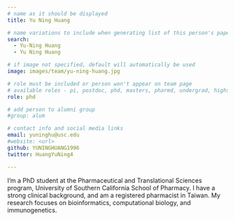 ```yaml
---
# name as it should be displayed
title: Yu Ning Huang

# name variations to include when generating list of this person's papers
search:
  - Yu-Ning Huang
  - Yu Ning Huang

# if image not specified, default will automatically be used
image: images/team/yu-ning-huang.jpg

# role must be included or person won't appear on team page
# available roles - pi, postdoc, phd, masters, pharmd, undergrad, highschool, programmer
role: phd

# add person to alumni group
#group: alum

# contact info and social media links
email: yuninghu@usc.edu 
#website: <url>
github: YUNINGHUANG1996
twitter: HuangYuNing4

---
```


I’m a PhD student at the Pharmaceutical and Translational Sciences program, University of Southern California School of Pharmacy. I have a strong clinical background, and am a registered pharmacist in Taiwan. My research focuses on bioinformatics, computational biology, and immunogenetics. 
